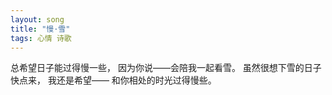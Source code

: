 ```yaml
---
layout: song
title: "慢·雪"
tags: 心情 诗歌
---
```


总希望日子能过得慢一些，
因为你说——会陪我一起看雪。
虽然很想下雪的日子快点来，
我还是希望——
和你相处的时光过得慢些。
